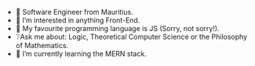 - 👋 Software Engineer from Mauritius.
- 👀 I’m interested in anything Front-End.
- 💛 My favourite programming language is JS (Sorry, not sorry!).
- ❔Ask me about: Logic, Theoretical Computer Science or the Philosophy of Mathematics.
- 🌱 I’m currently learning the MERN stack.

<!---
houzyk/houzyk is a ✨ special ✨ repository because its `README.md` (this file) appears on your GitHub profile.
You can click the Preview link to take a look at your changes.
--->
